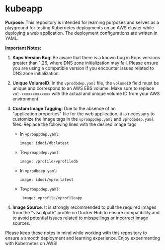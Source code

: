 # kubeapp

**Purpose:** This repository is intended for learning purposes and serves as a playground for testing Kubernetes deployments on an AWS cluster while deploying a web application. The deployment configurations are written in YAML.

**Important Notes:**

1. **Kops Version Bug**: Be aware that there is a known bug in Kops versions greater than 1.26, where DNS zone initialization may fail. Please ensure you are using a compatible version if you encounter issues related to DNS zone initialization.

2. **Unique VolumeID**: In the `vprodbdep.yaml` file, the `volumeID` field must be unique and correspond to an AWS EBS volume. Make sure to replace `vol-xxxxxxxxxxxxx` with the actual and unique volume ID from your AWS environment.

3. **Custom Image Tagging**: Due to the absence of an "application.properties" file for the web application, it is necessary to customize the image tags in the `vproappdep.yaml` and `vprodbdep.yaml` files. Replace the following lines with the desired image tags:

   - In `vproappdep.yaml`:
     ```
     image: idodi/db:latest
     ```
   - To`vproappdep.yaml`:
     ```
     image: vprofile/vprofiledb
     ```
     
   - In `vprodbdep.yaml`:
     ```
     image: idodi/vpro:latest
     ```
   - To`vproappdep.yaml`:
     ```
      image: vprofile/vprofileapp
     ```


4. **Image Source**: It is strongly recommended to pull the required images from the "visualpath" profile on Docker Hub to ensure compatibility and to avoid potential issues related to misspellings or incorrect image sources.

Please keep these notes in mind while working with this repository to ensure a smooth deployment and learning experience. Enjoy experimenting with Kubernetes on AWS!
